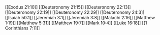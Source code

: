 [[Exodus 21:10]]
[[Deuteronomy 21:15]]
[[Deuteronomy 22:13]]
[[Deuteronomy 22:19]]
[[Deuteronomy 22:29]]
[[Deuteronomy 24:3]]
[[Isaiah 50:1]]
[[Jeremiah 3:1]]
[[Jeremiah 3:8]]
[[Malachi 2:16]]
[[Matthew 1:19]]
[[Matthew 5:31]]
[[Matthew 19:7]]
[[Mark 10:4]]
[[Luke 16:18]]
[[1 Corinthians 7:11]]
